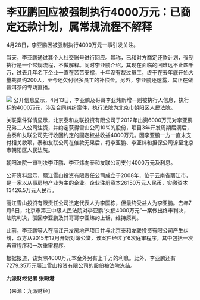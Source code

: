 # 李亚鹏回应被强制执行4000万元：已商定还款计划，属常规流程不解释

4月28日，李亚鹏因被强制执行4000万元一事引发关注。

当天，李亚鹏通过其个人社交账号进行回应。其称，已和对方商定还款计划，强制执行是一个常规流程，不做解释。同时李亚鹏介绍，其现在面临的困难远不止四千万，过去几年名下企业一直在苦苦支撑，十年没有裁过员工，终于在去年底开始大量裁员约200人，至今还欠付很多员工的补偿金。另外，李亚鹏还透露，其正在做普洱茶的专场直播。

![](https://inews.gtimg.com/om_bt/O6Dyn2YxpJ4q0_VW2-J8yygXvzygKIr50lCX5m8QDeIoIAA/1000)
公开信息显示，4月13日，李亚鹏及哥哥李亚炜新增一则被执行人信息，执行标的4000万元，涉及合同纠纷案件，执行法院为北京市朝阳区人民法院。

关联案件详情显示，北京泰和友联投资有限公司于2012年出资6000万元对李亚鹏兄弟二人公司注资，并约定获得雪山公司10%的股份，项目3年开发周期届满后，由泰和友联公司先行收回约定的固定权益收益4000万元。因李亚鹏一方一直未支付相关款项，泰和友联公司在催款无果后，将李亚鹏、李亚炜和担保公司诉至北京市朝阳区人民法院。

朝阳法院一审判决李亚鹏、李亚炜向泰和友联公司支付4000万元及利息。

公开资料显示，丽江雪山投资有限责任公司成立于2008年，位于云南省丽江市，是一家以从事房地产业为主的企业。企业注册资本26150万元人民币，实缴资本13426.5万元人民币。

丽江雪山投资有限责任公司法定代表人为李国栋，但最终受益人为李亚鹏。去年7月6日，北京市第三中级人民法院对李亚鹏“欠债4000万元”一案做出终审判决，法院判决，驳回李亚鹏及其哥哥李亚炜的上诉，维持原判。

此前，李亚鹏等人在丽江开发房地产项目并与北京泰和友联投资有限公司产生纠纷，双方从2015年12月开始对簿公堂，该案件经过了6次庭审程序，其中包括一次再审程序和一次重审程序。

根据报道，该案除4000万元本金外另有上千万的利息。此外，李亚鹏还有7279.35万元丽江雪山投资有限公司的股份被法院冻结。

**九派财经记者 张盼港**

【来源：九派财经】

